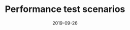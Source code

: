 ---
title: Performance test scenarios
linkTitle: Performance test scenarios
date: 2019-09-26
description: The API Management performance test scenarios that were run depend on the configuration. A full set of realistic customer scenarios covering both REST and SOAP cases for API Manager and API Gateway were run on the single node configuration. A more constrained set of the same scenarios were run on the multi-node HA configurations to test the scalability.
---